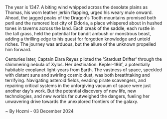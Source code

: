 
The year is 1347.  A biting wind whipped across the desolate plains as Thomas, his worn leather jerkin flapping, urged his weary mule onward.  Ahead, the jagged peaks of the Dragon's Tooth mountains promised both peril and the rumored lost city of Eldoria, a place whispered about in hushed tones in taverns across the land.  Each creak of the saddle, each rustle in the tall grass, held the potential for bandit ambush or monstrous beast, adding a thrilling edge to his quest for forgotten knowledge and untold riches.  The journey was arduous, but the allure of the unknown propelled him forward.


Centuries later,  Captain Elara Reyes piloted the 'Stardust Drifter' through the shimmering nebula of Xylos. Her destination: Kepler-186f, a potentially habitable exoplanet light-years from Earth.  The vastness of space, speckled with distant suns and swirling cosmic dust, was both breathtaking and terrifying.  Navigating asteroid fields, evading pirate scavengers, and repairing critical systems in the unforgiving vacuum of space were just another day's work.  But the potential discovery of new life, new technologies, and new worlds far outweighed the dangers, fueling her unwavering drive towards the unexplored frontiers of the galaxy.

~ By Hozmi - 03 December 2024
